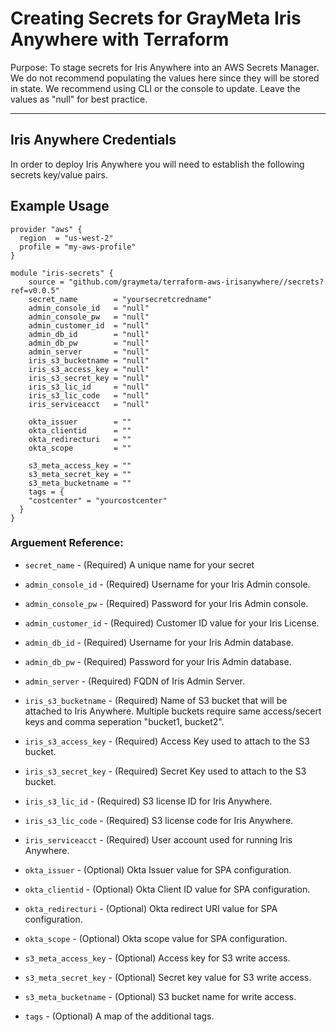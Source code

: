 # Creating Secrets for GrayMeta Iris Anywhere with Terraform
Purpose: To stage secrets for Iris Anywhere into an AWS Secrets Manager.  We do not recommend populating the values here since they will be stored in state. We recommend using CLI or the console to update.  Leave the values as "null" for best practice.

***
## Iris Anywhere Credentials
In order to deploy Iris Anywhere you will need to establish the following secrets key/value pairs.

## Example Usage

```
provider "aws" {
  region  = "us-west-2"
  profile = "my-aws-profile"
}

module "iris-secrets" {    
    source = "github.com/graymeta/terraform-aws-irisanywhere//secrets?ref=v0.0.5"
    secret_name        = "yoursecretcredname"
    admin_console_id   = "null"
    admin_console_pw   = "null"
    admin_customer_id  = "null"
    admin_db_id        = "null"
    admin_db_pw        = "null"
    admin_server       = "null"
    iris_s3_bucketname = "null"
    iris_s3_access_key = "null"
    iris_s3_secret_key = "null"
    iris_s3_lic_id     = "null"
    iris_s3_lic_code   = "null"
    iris_serviceacct   = "null"

    okta_issuer        = ""
    okta_clientid      = ""
    okta_redirecturi   = ""
    okta_scope         = ""

    s3_meta_access_key = ""
    s3_meta_secret_key = ""
    s3_meta_bucketname = ""
    tags = {
    "costcenter" = "yourcostcenter"
  }
}
```

### Arguement Reference:
* `secret_name` - (Required) A unique name for your secret
* `admin_console_id` - (Required) Username for your Iris Admin console.
* `admin_console_pw` - (Required) Password for your Iris Admin console.
* `admin_customer_id` - (Required) Customer ID value for your Iris License.
* `admin_db_id` - (Required) Username for your Iris Admin database.
* `admin_db_pw` - (Required) Password for your Iris Admin database.
* `admin_server` - (Required) FQDN of Iris Admin Server.
* `iris_s3_bucketname` - (Required) Name of S3 bucket that will be attached to Iris Anywhere. Multiple buckets require same access/secert keys and comma seperation "bucket1, bucket2".
* `iris_s3_access_key` - (Required) Access Key used to attach to the S3 bucket.
* `iris_s3_secret_key` - (Required) Secret Key used to attach to the S3 bucket.
* `iris_s3_lic_id` - (Required) S3 license ID for Iris Anywhere.
* `iris_s3_lic_code` - (Required) S3 license code for Iris Anywhere.
* `iris_serviceacct` - (Required) User account used for running Iris Anywhere.

* `okta_issuer` - (Optional) Okta Issuer value for SPA configuration.
* `okta_clientid` - (Optional) Okta Client ID value for SPA configuration.
* `okta_redirecturi` - (Optional) Okta redirect URI value for SPA configuration.
* `okta_scope` - (Optional) Okta scope value for SPA configuration.

* `s3_meta_access_key` - (Optional) Access key for S3 write access.
* `s3_meta_secret_key` - (Optional) Secret key value for S3 write access.
* `s3_meta_bucketname` - (Optional) S3 bucket name for write access.
* `tags` -  (Optional) A map of the additional tags.
